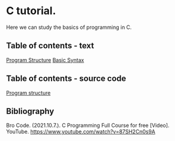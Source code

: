 # C tutorial.

Here we can study the basics of programming in C.

## Table of contents - text
[Program Structure](programstructure.md)
[Basic Syntax](basicsyntax.md)

## Table of contents - source code
[Program structure](programstructure.c)

## Bibliography

Bro Code. (2021.10.7.). C Programming Full Course for free [Video]. YouTube. https://www.youtube.com/watch?v=87SH2Cn0s9A